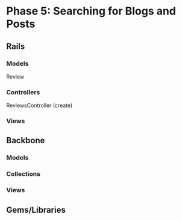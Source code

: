 # Phase 5: Searching for Blogs and Posts

## Rails
### Models
Review

### Controllers
ReviewsController (create)

### Views

## Backbone
### Models

### Collections

### Views

## Gems/Libraries
